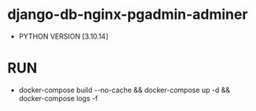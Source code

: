 # django-db-nginx-pgadmin-adminer

- PYTHON VERSION [3.10.14]

# RUN
- docker-compose build --no-cache && docker-compose up -d && docker-compose logs -f
